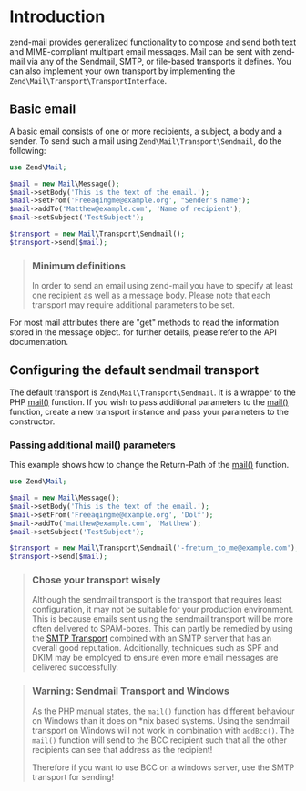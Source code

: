 # Introduction

zend-mail provides generalized functionality to compose and send both text and
MIME-compliant multipart email messages. Mail can be sent with zend-mail via any
of the Sendmail, SMTP, or file-based transports it defines.  You can also
implement your own transport by implementing the
`Zend\Mail\Transport\TransportInterface`.

## Basic email

A basic email consists of one or more recipients, a subject, a body and a
sender. To send such a mail using `Zend\Mail\Transport\Sendmail`, do the
following:

```php
use Zend\Mail;

$mail = new Mail\Message();
$mail->setBody('This is the text of the email.');
$mail->setFrom('Freeaqingme@example.org', "Sender's name");
$mail->addTo('Matthew@example.com', 'Name of recipient');
$mail->setSubject('TestSubject');

$transport = new Mail\Transport\Sendmail();
$transport->send($mail);
```

> ### Minimum definitions
>
> In order to send an email using zend-mail you have to specify at least one
> recipient as well as a message body. Please note that each transport may
> require additional parameters to be set.

For most mail attributes there are "get" methods to read the information stored
in the message object. for further details, please refer to the API
documentation.

## Configuring the default sendmail transport

The default transport is `Zend\Mail\Transport\Sendmail`. It is a wrapper to the
PHP [mail()](http://php.net/mail) function. If you wish to pass additional
parameters to the [mail()](http://php.net/mail) function, create a new transport
instance and pass your parameters to the constructor.

### Passing additional mail() parameters

This example shows how to change the Return-Path of the
[mail()](http://php.net/mail) function.

```php
use Zend\Mail;

$mail = new Mail\Message();
$mail->setBody('This is the text of the email.');
$mail->setFrom('Freeaqingme@example.org', 'Dolf');
$mail->addTo('matthew@example.com', 'Matthew');
$mail->setSubject('TestSubject');

$transport = new Mail\Transport\Sendmail('-freturn_to_me@example.com');
$transport->send($mail);
```

> ### Chose your transport wisely
>
> Although the sendmail transport is the transport that requires least
> configuration, it may not be suitable for your production environment. This is
> because emails sent using the sendmail transport will be more often delivered
> to SPAM-boxes. This can partly be remedied by using the
> [SMTP Transport](transport/intro.md#smtp-transport-usage) combined with an SMTP
> server that has an overall good reputation. Additionally, techniques such as
> SPF and DKIM may be employed to ensure even more email messages are delivered
> successfully.

> ### Warning: Sendmail Transport and Windows
>
> As the PHP manual states, the `mail()` function has different behaviour on
> Windows than it does on \*nix based systems. Using the sendmail transport on
> Windows will not work in combination with `addBcc()`.  The `mail()` function
> will send to the BCC recipient such that all the other recipients can see that
> address as the recipient!
>
> Therefore if you want to use BCC on a windows server, use the SMTP transport
> for sending!
